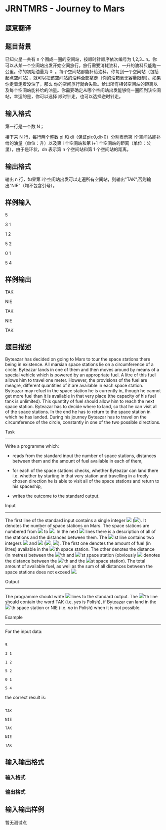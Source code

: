 # JRNTMRS - Journey to Mars

## 题意翻译

## 题目背景

已知火星一共有 n 个围成一圈的空间站，按顺时针顺序依次编号为 1,2,3...n。你可以从某一个空间站出发开始空间旅行。旅行需要消耗油料，一升的油料只能跑一公里。你的初始油量为 0  。每个空间站都能补给油料，你每到一个空间站（包括起点空间站），就可以把该空间站的油料全部拿走（你的油箱毫无容量限制）。如果你走着走着没油了，那么 你的空间旅行就会失败。给出所有相邻空间站的距离以及每个空间站能补给的油量。你需要确定从哪个空间站出发能够绕一圈回到该空间站，幸运的是，你可以选择 顺时针走，也可以选择逆时针走。

## 输入格式

第一行是一个数 N；

接下来 N 行，每行两个整数 pi 和 di（保证pi≥0,di>0）分别表示第 i个空间站能补给的油量（单位：升）以及第 i 个空间站和第 i+1 个空间站的距离（单位：公里），由于是环状，dn 表示第 n 个空间站和第 1 个空间站的距离。

## 输出格式

输出 n 行，如果第 i个空间站出发可以走遍所有空间站，则输出"TAK",否则输出“NIE”（均不包含引号）。

## 样例输入

5

3 1

1 2

5 2

0 1

5 4

## 样例输出

TAK

NIE

TAK

NIE

TAK

## 题目描述

Byteazar has decided on going to Mars to tour the space stations there being in existence. All marsian space stations lie on a circumference of a circle. Byteazar lands in one of them and then moves around by means of a special vehicle which is powered by an appropriate fuel. A litre of this fuel allows him to travel one meter. However, the provisions of the fuel are meagre, different quantities of it are available in each space station. Byteazar may refuel in the space station he is currently in, though he cannot get more fuel than it is available in that very place (the capacity of his fuel tank is unlimited). This quantity of fuel should allow him to reach the next space station. Byteazar has to decide where to land, so that he can visit all of the space stations. In the end he has to return to the space station in which he has landed. During his journey Byteazar has to travel on the circumference of the circle, constantly in one of the two possible directions.

Task

----

Write a programme which:

- reads from the standard input the number of space stations, distances between them and the amount of fuel available in each of them,

- for each of the space stations checks, whether Byteazar can land there i.e. whether by starting in that very station and travelling in a freely chosen direction he is able to visit all of the space stations and return to his spaceship,

- writes the outcome to the standard output.

Input

-----

The first line of the standard input contains a single integer ![](https://cdn.luogu.com.cn/upload/vjudge_pic/SP9084/4f112c97919b1f496bfb5731a29c69f2ce2c6167.png) (![](https://cdn.luogu.com.cn/upload/vjudge_pic/SP9084/18bf1f9927d62452a14c8e3f1afd01f02f259090.png)). It denotes the number of space stations on Mars. The space stations are numbered from ![](https://cdn.luogu.com.cn/upload/vjudge_pic/SP9084/17e23bd9f4448274b895d37e159cb09751fdf2de.png) to ![](https://cdn.luogu.com.cn/upload/vjudge_pic/SP9084/4f112c97919b1f496bfb5731a29c69f2ce2c6167.png). In the next ![](https://cdn.luogu.com.cn/upload/vjudge_pic/SP9084/4f112c97919b1f496bfb5731a29c69f2ce2c6167.png) lines there is a description of all of the stations and the distances between them. The ![](https://cdn.luogu.com.cn/upload/vjudge_pic/SP9084/b877436e6a46244556896185103fbb281f6b6c7b.png)'st line contains two integers ![](https://cdn.luogu.com.cn/upload/vjudge_pic/SP9084/b8d6419fb1914bbda9deeabc8c8eeca40e117c89.png) and ![](https://cdn.luogu.com.cn/upload/vjudge_pic/SP9084/1d96ba5e0603bf41b4053c4c1174c50360450990.png) (![](https://cdn.luogu.com.cn/upload/vjudge_pic/SP9084/7942b051888d3f0bc556d382cd2dab50101372de.png), ![](https://cdn.luogu.com.cn/upload/vjudge_pic/SP9084/ba9f3a147612a6c8024c5a136a364ef59c271682.png)). The first one denotes the amount of fuel (in litres) available in the ![](https://cdn.luogu.com.cn/upload/vjudge_pic/SP9084/af121dc60b0f474c5ebf06392d630180cf0b86f7.png)'th space station. The other denotes the distance (in metres) between the ![](https://cdn.luogu.com.cn/upload/vjudge_pic/SP9084/af121dc60b0f474c5ebf06392d630180cf0b86f7.png)'th and ![](https://cdn.luogu.com.cn/upload/vjudge_pic/SP9084/b877436e6a46244556896185103fbb281f6b6c7b.png)'st space station (obviously ![](https://cdn.luogu.com.cn/upload/vjudge_pic/SP9084/413e28eb8b699d38443dba840aa31d6a873cc891.png) denotes the distance between the ![](https://cdn.luogu.com.cn/upload/vjudge_pic/SP9084/4f112c97919b1f496bfb5731a29c69f2ce2c6167.png)'th and the ![](https://cdn.luogu.com.cn/upload/vjudge_pic/SP9084/17e23bd9f4448274b895d37e159cb09751fdf2de.png)st space station). The total amount of available fuel, as well as the sum of all distances between the space stations does not exceed ![](https://cdn.luogu.com.cn/upload/vjudge_pic/SP9084/bef967db0abb57bb77165989140ef0d2c05dac4b.png).

Output

------

The programme should write ![](https://cdn.luogu.com.cn/upload/vjudge_pic/SP9084/4f112c97919b1f496bfb5731a29c69f2ce2c6167.png) lines to the standard output. The ![](https://cdn.luogu.com.cn/upload/vjudge_pic/SP9084/af121dc60b0f474c5ebf06392d630180cf0b86f7.png)'th line should contain the word TAK (i.e. _yes_ is Polish), if Byteazar can land in the ![](https://cdn.luogu.com.cn/upload/vjudge_pic/SP9084/af121dc60b0f474c5ebf06392d630180cf0b86f7.png)'th space station or NIE (i.e. _no_ in Polish) when it is not possible.

Example

-------

For the input data:

```

5

3 1

1 2

5 2

0 1

5 4

```

the correct result is:

```

TAK

NIE

TAK

NIE

TAK

```

## 输入输出格式

### 输入格式

### 输出格式

## 输入输出样例

暂无测试点

